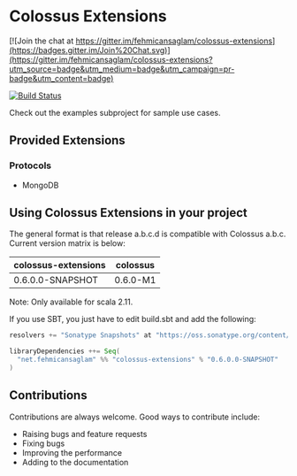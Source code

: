 # Colossus Extensions

[![Join the chat at https://gitter.im/fehmicansaglam/colossus-extensions](https://badges.gitter.im/Join%20Chat.svg)](https://gitter.im/fehmicansaglam/colossus-extensions?utm_source=badge&utm_medium=badge&utm_campaign=pr-badge&utm_content=badge)

[![Build Status](https://travis-ci.org/fehmicansaglam/colossus-extensions.svg?branch=master)](https://travis-ci.org/fehmicansaglam/colossus-extensions)

Check out the examples subproject for sample use cases.

## Provided Extensions

### Protocols

* MongoDB

## Using Colossus Extensions in your project

The general format is that release a.b.c.d is compatible with Colossus a.b.c.
Current version matrix is below:

| colossus-extensions              | colossus                     |
|----------------------------------|------------------------------|
| 0.6.0.0-SNAPSHOT                 | 0.6.0-M1                     |

Note: Only available for scala 2.11.

If you use SBT, you just have to edit build.sbt and add the following:

```scala
resolvers += "Sonatype Snapshots" at "https://oss.sonatype.org/content/repositories/snapshots/"

libraryDependencies ++= Seq(
  "net.fehmicansaglam" %% "colossus-extensions" % "0.6.0.0-SNAPSHOT"
)
```

## Contributions
Contributions are always welcome. Good ways to contribute include:

* Raising bugs and feature requests
* Fixing bugs
* Improving the performance
* Adding to the documentation
